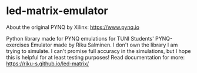 # led-matrix-emulator
About the original PYNQ by Xilinx: https://www.pynq.io

Python library made for PYNQ emulations for TUNI Students' PYNQ-exercises
Emulator made by Riku Salminen. I don't own the library I am trying to simulate.
I can't promise full accuracy in the simulations, but I hope this is helpful for
at least testing purposes! Read documentation for more: https://riku-s.github.io/led-matrix/
